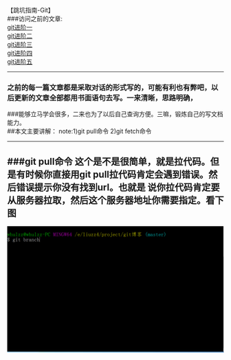 【跳坑指南-Git】<br>
###访问之前的文章:<br>
[git进阶一](https://github.com/zhuang137/blog/blob/master/git/git%E8%BF%9B%E9%98%B6%E4%B8%80.md)<br>
[git进阶二](https://github.com/zhuang137/blog/blob/master/git/git%E8%BF%9B%E9%98%B6%E4%BA%8C.md)<br>
[git进阶三](https://github.com/zhuang137/blog/blob/master/git/git%E8%BF%9B%E9%98%B6%E4%B8%89.md)<br>
[git进阶四](https://github.com/zhuang137/blog/blob/master/git/git%E8%BF%9B%E9%98%B6%E5%9B%9B.md)<br>
[git进阶五](https://github.com/zhuang137/blog/blob/master/git/git%E8%BF%9B%E9%98%B6%E4%BA%94-git%20add%20%E6%9C%89%E4%BD%95%E8%A6%81%E8%AF%B4.md)<br>

--------
###  之前的每一篇文章都是采取对话的形式写的，可能有利也有弊吧，以后更新的文章全部都用书面语句去写。一来清晰，思路明确，<br>
###能够立马学会很多，二来也为了以后自己查询方便。三嘛，锻炼自己的写文档能力。<br>
##本文主要讲解：
    note:1)git pull命令
         2)git fetch命令

----
###git pull命令
      这个是不是很简单，就是拉代码。但是有时候你直接用git pull拉代码肯定会遇到错误。然后错误提示你没有找到url。也就是
    说你拉代码肯定要从服务器拉取，然后这个服务器地址你需要指定。看下图
----

![image](https://github.com/zhuang137/blog/blob/master/picture/git6-1.gif)
